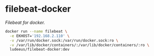 # filebeat-docker

_Filebeat for docker._

```bash
docker run --name filebeat \
  -e EKHOST='192.168.2.110' \
  -v /var/run/docker.sock:/var/run/docker.sock:ro \
  -v /var/lib/docker/containers/:/var/lib/docker/containers/:ro \
  ludeeus/filebeat-docker:dev
```